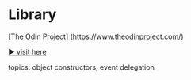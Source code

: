 # Library
[The Odin Project] (https://www.theodinproject.com/)

[:arrow_forward: visit here](https://andrij-kolomijec.github.io/Library/)

topics: object constructors, event delegation

